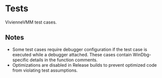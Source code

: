Tests
=====

VivienneVMM test cases.


Notes
-----

* Some test cases require debugger configuration if the test case is executed while a debugger attached. These cases contain WinDbg-specific details in the function comments.
* Optimizations are disabled in Release builds to prevent optimized code from violating test assumptions.
